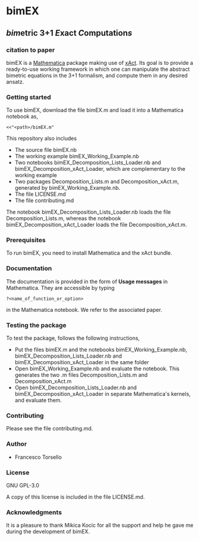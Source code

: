 # bimEX
## *bim*etric 3+1 *E*xact *C*omputation*s*
### citation to paper

bimEX is a [Mathematica](https://www.wolfram.com/mathematica/) package making use of [xAct](http://www.xact.es/). Its goal is to provide a ready-to-use working framework in which one can manipulate the abstract bimetric equations in the 3+1 formalism, and compute them in any desired ansatz.

### Getting started

To use bimEX, download the file bimEX.m and load it into a Mathematica notebook as,

`<<"<path>/bimEX.m"`

This repository also includes

- The source file bimEX.nb
- The working example bimEX_Working_Example.nb
- Two notebooks bimEX_Decomposition_Lists_Loader.nb and bimEX_Decomposition_xAct_Loader, which are complementary to the working example
- Two packages Decomposition_Lists.m and Decomposition_xAct.m, generated by bimEX_Working_Example.nb.
- The file LICENSE.md
- The file contributing.md

The notebook bimEX_Decomposition_Lists_Loader.nb loads the file Decomposition_Lists.m, whereas the notebook bimEX_Decomposition_xAct_Loader loads the file Decomposition_xAct.m.

### Prerequisites

To run bimEX, you need to install Mathematica and the xAct bundle.

### Documentation

The documentation is provided in the form of **Usage messages** in Mathematica. They are accessible by typing

`?<name_of_function_or_option>`

in the Mathematica notebook. We refer to the associated paper.

### Testing the package

To test the package, follows the following instructions,

- Put the files bimEX.m and the notebooks bimEX_Working_Example.nb, bimEX_Decomposition_Lists_Loader.nb and bimEX_Decomposition_xAct_Loader in the same folder
- Open bimEX_Working_Example.nb and evaluate the notebook. This generates the two .m files Decomposition_Lists.m and Decomposition_xAct.m
- Open bimEX_Decomposition_Lists_Loader.nb and bimEX_Decomposition_xAct_Loader in separate Mathematica's kernels, and evaluate them.

### Contributing

Please see the file contributing.md.

### Author

- Francesco Torsello

### License

GNU GPL-3.0

A copy of this license is included in the file LICENSE.md.

### Acknowledgments

It is a pleasure to thank Mikica Kocic for all the support and help he gave me during the development of bimEX.
